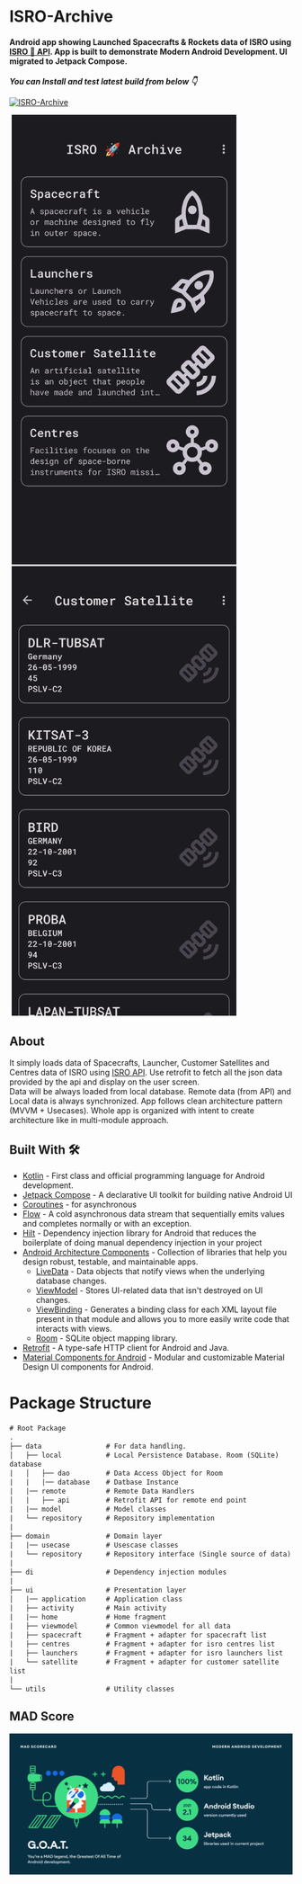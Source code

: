 # ISRO-Archive
#### Android app showing Launched Spacecrafts & Rockets data of ISRO using [ISRO 🚀 API](https://github.com/isro/api). App is built to demonstrate Modern Android Development. UI migrated to Jetpack Compose.

***You can Install and test latest build from below 👇***


[![ISRO-Archive](https://img.shields.io/badge/ISRO--Archive-APK-red?style=for-the-badge&logo=android)](https://github.com/Aksx73/ISRO-Archive/raw/master/app/release/app-release.apk)
<br>
<p>
    <img src="https://github.com/Aksx73/ISRO-Archive/blob/master/screenshots/Screenshot-20230225-100549.png?raw=true" width="400" hspace="4" >
    <img src="https://github.com/Aksx73/ISRO-Archive/blob/master/screenshots/Screenshot-20230225-100620.png?raw=true" width="400" hspace="4" >
</p>

## About

It simply loads data of Spacecrafts, Launcher, Customer Satellites and Centres data of ISRO using [ISRO API](https://github.com/isro/api). Use retrofit to fetch all the json data provided by the api and display on the user screen.<br>
Data will be always loaded from local database. Remote data (from API) and Local data is always synchronized.
App follows clean architecture pattern (MVVM + Usecases). Whole app is organized with intent to create architecture like in multi-module approach.

## Built With 🛠
- [Kotlin](https://kotlinlang.org/) - First class and official programming language for Android development.
- [Jetpack Compose](https://developer.android.com/develop/ui/compose) - A declarative UI toolkit for building native Android UI
- [Coroutines](https://kotlinlang.org/docs/reference/coroutines-overview.html) - for asynchronous
- [Flow](https://kotlin.github.io/kotlinx.coroutines/kotlinx-coroutines-core/kotlinx.coroutines.flow/-flow/) - A cold asynchronous data stream that sequentially emits values and completes normally or with an exception.
- [Hilt](https://developer.android.com/training/dependency-injection/hilt-android) - Dependency injection library for Android that reduces the boilerplate of doing manual dependency injection in your project
- [Android Architecture Components](https://developer.android.com/topic/libraries/architecture) - Collection of libraries that help you design robust, testable, and maintainable apps.
  - [LiveData](https://developer.android.com/topic/libraries/architecture/livedata) - Data objects that notify views when the underlying database changes.
  - [ViewModel](https://developer.android.com/topic/libraries/architecture/viewmodel) - Stores UI-related data that isn't destroyed on UI changes.
  - [ViewBinding](https://developer.android.com/topic/libraries/view-binding) - Generates a binding class for each XML layout file present in that module and allows you to more easily write code that interacts with views.
  - [Room](https://developer.android.com/topic/libraries/architecture/room) - SQLite object mapping library.
- [Retrofit](https://square.github.io/retrofit/) - A type-safe HTTP client for Android and Java.
- [Material Components for Android](https://github.com/material-components/material-components-android) - Modular and customizable Material Design UI components for Android.

# Package Structure

    # Root Package
    .
    ├── data                # For data handling.
    │   ├── local           # Local Persistence Database. Room (SQLite) database
    |   │   ├── dao         # Data Access Object for Room   
    |   |   |── database    # Datbase Instance
    |   |── remote          # Remote Data Handlers
    │   |   ├── api         # Retrofit API for remote end point
    |   |── model           # Model classes
    |   └── repository      # Repository implementation
    |
    ├── domain              # Domain layer
    |   |── usecase         # Usescase classes
    |   └── repository      # Repository interface (Single source of data)
    |
    ├── di                  # Dependency injection modules 
    |
    ├── ui                  # Presentation layer
    │   |── application     # Application class
    |   ├── activity        # Main activity
    |   |── home            # Home fragment  
    |   ├── viewmodel       # Common viewmodel for all data
    |   ├── spacecraft      # Fragment + adapter for spacecraft list
    |   ├── centres         # Fragment + adapter for isro centres list
    |   ├── launchers       # Fragment + adapter for isro launchers list
    |   └── satellite       # Fragment + adapter for customer satellite list
    |
    └── utils               # Utility classes


## MAD Score

![Summary](https://raw.githubusercontent.com/Aksx73/ISRO-Archive/master/media/MAD_summary.png?token=GHSAT0AAAAAABSKJIP7ACNDTEEJPI7JBHMCYXJCJKQ)
